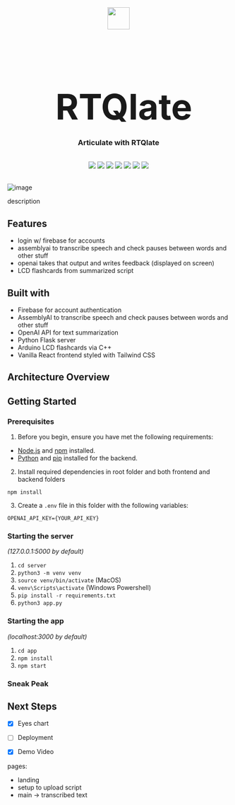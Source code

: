 <div align="center">
    <img src="https://github.com/sophiiasun/RTQlit/assets/110139243/dfabcfd6-9375-463f-a50d-a34d8c9a8675" width="50px" style="pointer-events: none;"/>
    <div id="user-content-toc">
      <ul>
          <summary><h1 style="display: inline-block; margin-bottom:0px; font-size:60pt;">RTQlate</h1></summary>
      </ul>
    </div>
    <h3>Articulate with RTQlate</h3>
<!--     <h4><i>description</i></h4> -->
   <br>
    <img src="https://img.shields.io/badge/python-3670A0?style=for-the-badge&logo=python&logoColor=ffdd54"/>
    <img src="https://img.shields.io/badge/flask-%23000.svg?style=for-the-badge&logo=flask&logoColor=white"/>
    <img src="https://img.shields.io/badge/C++-00599C?style=for-the-badge&logo=C%2B%2B&logoColor=white"/>
    <img src="https://img.shields.io/badge/Arduino-00979D?style=for-the-badge&logo=Arduino&logoColor=white"/>
    <img src="https://img.shields.io/badge/React-20232A?style=for-the-badge&logo=react&logoColor=61DAFB"/>
    <img src="https://img.shields.io/badge/JavaScript-323330?style=for-the-badge&logo=javascript&logoColor=F7DF1E"/>
    <img src="https://img.shields.io/badge/tailwindcss-%2338B2AC.svg?style=for-the-badge&logo=tailwind-css&logoColor=white"/>
    <br><br>
</div>

![image](https://github.com/sophiiasun/RTQlit/assets/110139243/91e34e7b-bcb8-4bfe-ad0e-bb94593f2e8d)

description

## Features
- login w/ firebase for accounts
- assemblyai to transcribe speech and check pauses between words and other stuff
- openai takes that output and writes feedback (displayed on screen)
- LCD flashcards from summarized script

## Built with
- Firebase for account authentication
- AssemblyAI to transcribe speech and check pauses between words and other stuff
- OpenAI API for text summarization
- Python Flask server
- Arduino LCD flashcards via C++
- Vanilla React frontend styled with Tailwind CSS
  

## Architecture Overview


## Getting Started

### Prerequisites
1. Before you begin, ensure you have met the following requirements:
- [Node.js](https://nodejs.org/) and [npm](https://www.npmjs.com/) installed.
- [Python](https://www.python.org/) and [pip](https://pip.pypa.io/en/stable/) installed for the backend.

2. Install required dependencies in root folder and both frontend and backend folders
```
npm install
```

3. Create a `.env` file in this folder with the following variables:
```
OPENAI_API_KEY={YOUR_API_KEY}
```

### Starting the server

_(127.0.0.1:5000 by default)_

1. `cd server`
2. `python3 -m venv venv`
3. `source venv/bin/activate` (MacOS)
4. `venv\Scripts\activate` (Windows Powershell)
5. `pip install -r requirements.txt`
6. `python3 app.py`

### Starting the app

_(localhost:3000 by default)_

1. `cd app`
2. `npm install`
3. `npm start`



### Sneak Peak


## Next Steps
- [X] Eyes chart
- [ ] Deployment
- [X] Demo Video



pages: 
- landing
- setup to upload script
- main -> transcribed text
